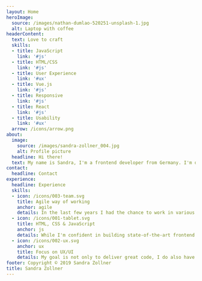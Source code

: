 ```yaml
---
layout: Home
heroImage:
  source: /images/nathan-dumlao-520251-unsplash-1.jpg
  alt: Laptop with coffee
headerContent:
  text: Love to craft
  skills:
  - title: JavaScript
    link: '#js'
  - title: HTML/CSS
    link: '#js'
  - title: User Experience
    link: '#ux'
  - title: Vue.js
    link: '#js'
  - title: Responsive
    link: '#js'
  - title: React
    link: '#js'
  - title: Usability
    link: '#ux'
  arrow: /icons/arrow.png
about:
  image:
    source: /images/sandra-zollner_004.jpg
    alt: Profile picture
  headline: Hi there!
  text: My name is Sandra, I'm a frontend developer from Germany. I'm developing customized websites and other digital products in agile teams since 2014. I studied Media Informatics with focus on human-computer-interaction (HCI) in Munich. What I love about building digital products, is the process of creating awesome new things together with other people and connecting technology with design and user experience! In my free time I love music, good food, yoga practice and traveling.
contact:
  headline: Contact
experience:
  headline: Experience
  skills:
  - icon: /icons/003-team.svg
    title: Agile way of working
    anchor: agile
    details: In the last few years I had the chance to work in various agile team settings, most of which were applying the <b>Scrum</b> framework to their processes. As a scrum team member I take backlog groomings, plannings and retrospectives seriously. I always contribute my part during the meetings and I enjoy to plan as well as to reflect sprints effectively together with my team. I like the short ways of <b>communication</b>, <b>freedom</b> in decisions and quick <b>outcome</b> of agile team work.
  - icon: /icons/001-tablet.svg
    title: HTML, CSS & JavaScript
    anchor: js
    details: While I'm confident in building state-of-the-art frontend for web applications, I'm <b>always learning</b> new things and technologies. Besides a solid knowledge of HTML, CSS and JavaScript, I'm familiar with <b>JS frameworks</b> like React or Angular, currently especially with <b>Vue.js</b>. Of course I'm also not afraid of connecting to APIs and backend systems. In my most recent project we are building a mobile-first online shop implemented with Zalando's Mosaic 9 stack.
  - icon: /icons/002-ux.svg
    anchor: ux
    title: Focus on UX/UI
    details: My goal is not only to deliver great code, I do also have a strong focus on user interface and UX when developing new features. I love to collaborate closely with design and user experience experts, to learn from each other and to create new things together. I thrive to build websites, applications and features which are <b>truly valuable</b> to users and have a <b>positive impact</b> in the world. My background in HCI is helpful for designing data-driven user studies and tests.
footer: Copyright © 2019 Sandra Zollner
title: Sandra Zollner
---
```

